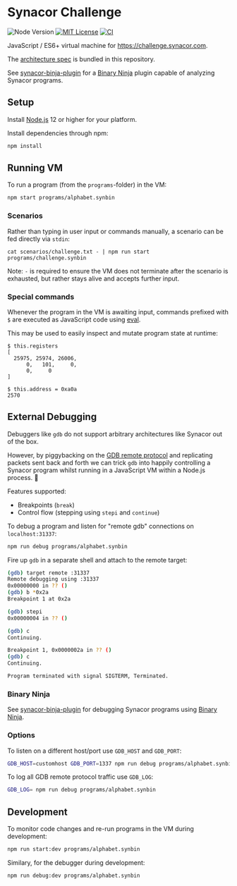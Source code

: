 # Synacor Challenge

![Node Version](https://badgen.net/badge/node/12+/green)
[![MIT License](https://badgen.net/github/license/timkurvers/synacor-challenge)](LICENSE.md)
[![CI](https://github.com/timkurvers/synacor-challenge/workflows/ci/badge.svg)](https://github.com/timkurvers/synacor-challenge/actions?query=workflow%3Aci)

JavaScript / ES6+ virtual machine for https://challenge.synacor.com.

The [architecture spec] is bundled in this repository.

See [synacor-binja-plugin] for a [Binary Ninja] plugin capable of analyzing Synacor programs.

## Setup

Install [Node.js] 12 or higher for your platform.

Install dependencies through npm:

```bash
npm install
```

## Running VM

To run a program (from the `programs`-folder) in the VM:

```bash
npm start programs/alphabet.synbin
```

### Scenarios

Rather than typing in user input or commands manually, a scenario can be fed
directly via `stdin`:

```shell
cat scenarios/challenge.txt - | npm run start programs/challenge.synbin
```

Note: `-` is required to ensure the VM does not terminate after the scenario is
exhausted, but rather stays alive and accepts further input.

### Special commands

Whenever the program in the VM is awaiting input, commands prefixed with `$` are
executed as JavaScript code using [eval].

This may be used to easily inspect and mutate program state at runtime:

```
$ this.registers
[
  25975, 25974, 26006,
      0,   101,     0,
      0,     0
]

$ this.address = 0xa0a
2570
```

## External Debugging

Debuggers like `gdb` do not support arbitrary architectures like Synacor out of
the box.

However, by piggybacking on the [GDB remote protocol] and replicating packets
sent back and forth we can trick `gdb` into happily controlling a Synacor program
whilst running in a JavaScript VM within a Node.js process. 🤯

Features supported:

- Breakpoints (`break`)
- Control flow (stepping using `stepi` and `continue`)

To debug a program and listen for "remote gdb" connections on `localhost:31337`:

```bash
npm run debug programs/alphabet.synbin
```

Fire up `gdb` in a separate shell and attach to the remote target:

```bash
(gdb) target remote :31337
Remote debugging using :31337
0x00000000 in ?? ()
(gdb) b *0x2a
Breakpoint 1 at 0x2a

(gdb) stepi
0x00000004 in ?? ()

(gdb) c
Continuing.

Breakpoint 1, 0x0000002a in ?? ()
(gdb) c
Continuing.

Program terminated with signal SIGTERM, Terminated.
```

### Binary Ninja

See [synacor-binja-plugin] for debugging Synacor programs using [Binary Ninja].

### Options

To listen on a different host/port use `GDB_HOST` and `GDB_PORT`:

```bash
GDB_HOST=customhost GDB_PORT=1337 npm run debug programs/alphabet.synbin
```

To log all GDB remote protocol traffic use `GDB_LOG`:

```bash
GDB_LOG= npm run debug programs/alphabet.synbin
```

## Development

To monitor code changes and re-run programs in the VM during development:

```bash
npm run start:dev programs/alphabet.synbin
```

Similary, for the debugger during development:

```bash
npm run debug:dev programs/alphabet.synbin
```

[Binary Ninja]: https://binary.ninja/
[GDB Remote Protocol]: https://sourceware.org/gdb/current/onlinedocs/gdb/Remote-Protocol.html
[Node.js]: https://nodejs.org/en/
[architecture spec]: https://github.com/timkurvers/synacor-challenge/blob/master/ARCH-SPEC.txt
[eval]: https://developer.mozilla.org/en-US/docs/Web/JavaScript/Reference/Global_Objects/eval
[synacor-binja-plugin]: https://github.com/timkurvers/synacor-binja-plugin/
